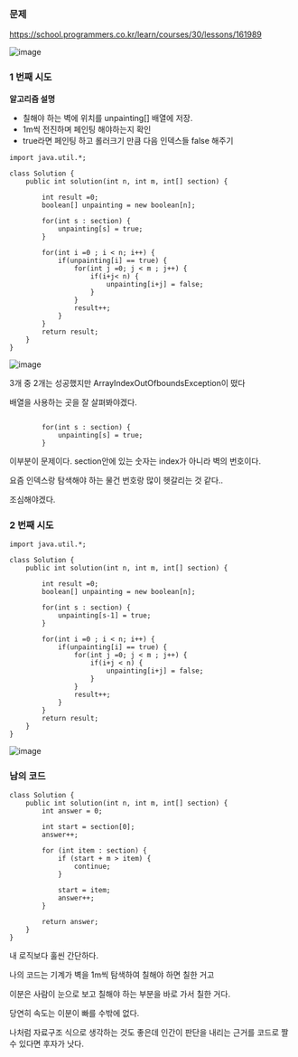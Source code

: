### **문제**         

https://school.programmers.co.kr/learn/courses/30/lessons/161989

![image](https://github.com/sunwon12/Today-I-Learn/assets/92251131/7abcd1f7-aac0-4b68-aaef-89e2fa643181)

### **1 번째 시도**   

**알고리즘 설명**

-   칠해야 하는 벽에 위치를 unpainting\[\] 배열에 저장.
-   1m씩 전진하며 페인팅 해야하는지 확인 
-   true라면 페인팅 하고 롤러크기 만큼 다음 인덱스들 false 해주기

```
import java.util.*;

class Solution {
    public int solution(int n, int m, int[] section) {
        
        int result =0;
        boolean[] unpainting = new boolean[n];
        
        for(int s : section) {
            unpainting[s] = true;
        }
        
        for(int i =0 ; i < n; i++) {
            if(unpainting[i] == true) {
                for(int j =0; j < m ; j++) {
                    if(i+j< n) {
                        unpainting[i+j] = false;
                    }
                }
                result++;
            }
        }
        return result;
    }
}
```

![image](https://github.com/sunwon12/Today-I-Learn/assets/92251131/2dc42940-d58a-4362-8688-00dae95ebcd6)

3개 중 2개는 성공했지만 ArrayIndexOutOfboundsException이 떴다

배열을 사용하는 곳을 잘 살펴봐야겠다.

```
        
        for(int s : section) {
            unpainting[s] = true;
        }
```

이부분이 문제이다. section안에 있는 숫자는 index가 아니라 벽의 번호이다. 

요즘 인덱스랑 탐색해야 하는 물건 번호랑 많이 헷갈리는 것 같다..

조심해야겠다.

### **2 번째 시도**  

```
import java.util.*;

class Solution {
    public int solution(int n, int m, int[] section) {
        
        int result =0;
        boolean[] unpainting = new boolean[n];
        
        for(int s : section) {
            unpainting[s-1] = true;
        }
        
        for(int i =0 ; i < n; i++) {
            if(unpainting[i] == true) {
                for(int j =0; j < m ; j++) {
                    if(i+j < n) {
                        unpainting[i+j] = false;
                    }
                }
                result++;
            }
        }
        return result;
    }
}
```
![image](https://github.com/sunwon12/Today-I-Learn/assets/92251131/9208d9b9-cdd2-4d60-8273-4e239d70305f)

### **남의 코드**

```
class Solution {
    public int solution(int n, int m, int[] section) {
        int answer = 0;

        int start = section[0];
        answer++;

        for (int item : section) {
            if (start + m > item) {
                continue;
            }

            start = item;
            answer++;
        }

        return answer;
    }
}
```

내 로직보다 훌씬 간단하다.

나의 코드는 기계가 벽을 1m씩 탐색하여 칠해야 하면 칠한 거고

이분은 사람이 눈으로 보고 칠해야 하는 부분을 바로 가서 칠한 거다.

당연히 속도는 이분이 빠를 수밖에 없다.

나처럼 자료구조 식으로 생각하는 것도 좋은데 인간이 판단을 내리는 근거를 코드로 짤 수 있다면 후자가 낫다.
